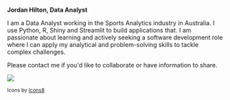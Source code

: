

**Jordan Hilton, Data Analyst**

I am a Data Analyst working in the Sports Analytics industry in Australia. I use Python, R, Shiny and Streamlit to build applications that. I am passionate about learning and actively seeking a software development role where I can apply my analytical and problem-solving skills to tackle complex challenges.

Please contact me if you'd like to collaborate or have information to share.

<a href = "www.linkedin.com/in/jordanhilton49"><img src="https://img.icons8.com/fluent/48/000000/linkedin.png"/></a>

<sub>Icons by <a href="https://icons8.com">Icons8</a></sub>
<!---
**jordanh-49/jordanh-49** is a ✨ _special_ ✨ repository because its `README.md` (this file) appears on your GitHub profile.
You can click the Preview link to take a look at your changes.
--->
